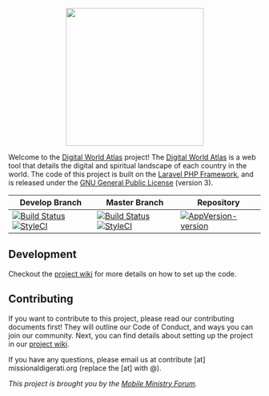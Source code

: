 <p align="center">
<img width="275" height="275" src="https://contribute.missionaldigerati.org/assets/img/digital-world-atlas.png">
</p>

Welcome to the [Digital World Atlas](https://digitalworldatlas.com) project!  The [Digital World Atlas](https://digitalworldatlas.com) is a web tool that details the digital and spiritual landscape of each country in the world.  The code of this project is built on the [Laravel PHP Framework](https://laravel.com/), and is released under the [GNU General Public License](https://opensource.org/licenses/GPL-3.0) (version 3).

| Develop Branch | Master Branch | Repository |
| -------------- | ------------- | ---------- |
| [![Build Status](https://travis-ci.org/MobMin/digital_atlas.svg?branch=develop)](https://travis-ci.org/MobMin/digital_atlas) [![StyleCI](https://github.styleci.io/repos/295577580/shield?branch=develop)](https://github.styleci.io/repos/295577580?branch=develop) | [![Build Status](https://travis-ci.org/MobMin/digital_atlas.svg?branch=master)](https://travis-ci.org/MobMin/digital_atlas) [![StyleCI](https://github.styleci.io/repos/295577580/shield?branch=master)](https://github.styleci.io/repos/295577580?branch=master) | [![AppVersion-version](https://img.shields.io/badge/AppVersion-1.8.1-brightgreen.svg?style=flat)](https://github.com/delvedor/appversion?#version) |

## Development

Checkout the [project wiki](https://github.com/MobMin/digital_atlas/wiki) for more details on how to set up the code.

## Contributing

 If you want to contribute to this project, please read our contributing documents first! They will outline our Code of Conduct, and ways you can join our community. Next, you can find details about setting up the project in our [project wiki](https://github.com/MobMin/digital_atlas/wiki).

 If you have any questions, please email us at contribute [at] missionaldigerati.org (replace the [at] with @).

 _This project is brought you by the [Mobile Ministry Forum](https://mobileministryforum.org/)._
